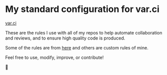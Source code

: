 # My standard configuration for var.ci

[var.ci](https://var.ci)

These are the rules I use with all of my repos to help automate collaboration and reviews, and to ensure high quality code
is produced.

Some of the rules are from [here](https://var.ci/rules) and others are custom rules of mine.

Feel free to use, modify, improve, or contribute!

🦄
